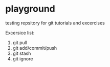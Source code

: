 playground
==========

testing repsitory for git tutorials and excercises

Excersice list:

1) git pull
2) git add/commit/push
3) git stash
4) git ignore
